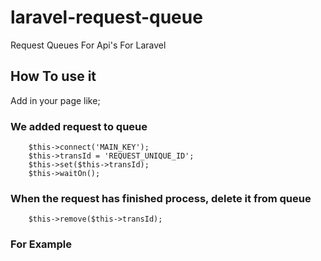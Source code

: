 # laravel-request-queue
Request Queues For Api's For Laravel

## How To use it
Add in your page like;

  ### We added request to queue
  
        $this->connect('MAIN_KEY');
        $this->transId = 'REQUEST_UNIQUE_ID';
        $this->set($this->transId);
        $this->waitOn();
        
  ### When the request has finished process, delete it from queue

        $this->remove($this->transId);


  ### For Example

